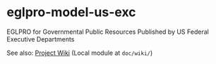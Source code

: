 eglpro-model-us-exc
===================

EGLPRO for Governmental Public Resources Published by US Federal Executive Departments


See also:
[Project Wiki](https://github.com/eglpro/eglpro-model-us-exc/wiki)
(Local module at `doc/wiki/`)
